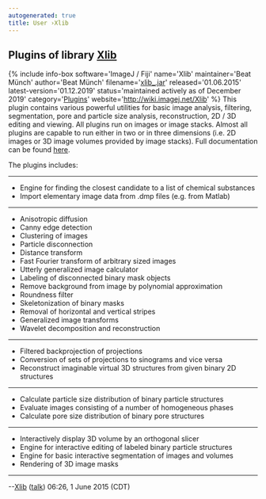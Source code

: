 ```yaml
---
autogenerated: true
title: User ›Xlib
---
```


Plugins of library [Xlib](http://wiki.imagej.net/Xlib)
------------------------------------------------------

{% include info-box software='ImageJ / Fiji' name='Xlib' maintainer='Beat Münch' author='Beat Münch' filename='[xlib\_.jar](#https://sites.imagej.net/Xlib/plugins/xlib_.jar-20191001174205)' released='01.06.2015' latest-version='01.12.2019' status='maintained actively as of December 2019' category='[Plugins](Category_Plugins)' website='http://wiki.imagej.net/Xlib' %} This plugin contains various powerful utilities for basic image analysis, filtering, segmentation, pore and particle size analysis, reconstruction, 2D / 3D editing and viewing. All plugins run on images or image stacks. Almost all plugins are capable to run either in two or in three dimensions (i.e. 2D images or 3D image volumes provided by image stacks). Full documentation can be found [here](http://wiki.imagej.net/Xlib).

The plugins includes:

------------------------------------------------------------------------

-   Engine for finding the closest candidate to a list of chemical substances
-   Import elementary image data from .dmp files (e.g. from Matlab)

------------------------------------------------------------------------

-   Anisotropic diffusion
-   Canny edge detection
-   Clustering of images
-   Particle disconnection
-   Distance transform
-   Fast Fourier transform of arbitrary sized images
-   Utterly generalized image calculator
-   Labeling of disconnected binary mask objects
-   Remove background from image by polynomial approximation
-   Roundness filter
-   Skeletonization of binary masks
-   Removal of horizontal and vertical stripes
-   Generalized image transforms
-   Wavelet decomposition and reconstruction

------------------------------------------------------------------------

-   Filtered backprojection of projections
-   Conversion of sets of projections to sinograms and vice versa
-   Reconstruct imaginable virtual 3D structures from given binary 2D structures

------------------------------------------------------------------------

-   Calculate particle size distribution of binary particle structures
-   Evaluate images consisting of a number of homogeneous phases
-   Calculate pore size distribution of binary pore structures

------------------------------------------------------------------------

-   Interactively display 3D volume by an orthogonal slicer
-   Engine for interactive editing of labeled binary particle structures
-   Engine for basic interactive segmentation of images and volumes
-   Rendering of 3D image masks

------------------------------------------------------------------------

--[Xlib](/users/Xlib) ([talk](User_talk_Xlib)) 06:26, 1 June 2015 (CDT)
